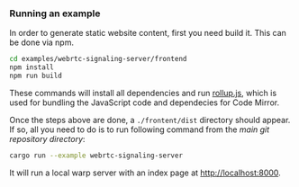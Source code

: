 
### Running an example

In order to generate static website content, first you need build it. This can be done via npm.

```bash
cd examples/webrtc-signaling-server/frontend
npm install
npm run build
```

These commands will install all dependencies and run [rollup.js](https://rollupjs.org/), which is used for bundling the JavaScript code and dependecies for Code Mirror.

Once the steps above are done, a `./frontent/dist` directory should appear. If so, all you need to do is to run following command from the *main git repository directory*:

```bash
cargo run --example webrtc-signaling-server
```

It will run a local warp server with an index page at [http://localhost:8000](http://localhost:8000).